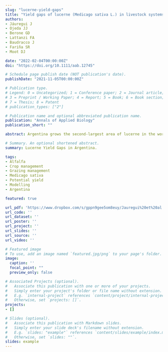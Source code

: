 ```yaml
---
slug: "lucerne-yield-gaps"
title: "Yield gaps of lucerne (Medicago sativa L.) in livestock systems of Argentina"
authors:
- Jáuregui J
- Ojeda JJ
- Berone GD
- Lattanzi FA
- Baudracco J
- Fariña SR
- Moot DJ

date: "2022-02-04T00:00:00Z"
doi: "https://doi.org/10.1111/aab.12745"

# Schedule page publish date (NOT publication's date).
publishDate: "2021-11-05T00:00:00Z"

# Publication type.
# Legend: 0 = Uncategorized; 1 = Conference paper; 2 = Journal article;
# 3 = Preprint / Working Paper; 4 = Report; 5 = Book; 6 = Book section;
# 7 = Thesis; 8 = Patent
# publication_types: ["2"]

# Publication name and optional abbreviated publication name.
publication: "Annals of Applied Biology"
publication_short: ""

abstract: Argentina grows the second-largest area of lucerne in the world. Despite its importance, a yield gap exists between potential and measured yields, but factors contributing to it are still unclear. This study aimed to identify management factors and research needs to reduce the lucerne yield gap to improve the livestock systems in this region. We used meteorological data coupled with lucerne crop modelling and measured yields from the National Lucerne Cultivar Evaluation Network (NLCEN) to quantify the lucerne yield gap in nine sites located within the Argentinian Pampas (between parallels 30–45°S and meridians 58–65°W) and three sites outside the Pampas. Specifically, we used the model developed by McCall & Bishop-Hurley (2003), adapted and calibrated for lucerne in Argentina by Berone et al. (2017) to estimate the potential yield (PY) for 12 locations (three irrigated and nine rainfed), and compared those results with measured yields from the NLCEN to calculate yield gaps. We found the average available photosynthetic active radiation (PAR) and temperatures were sufficient to achieve 21.5 ± 3.7 t dry matter (DM) ha−1 yr−1 under rainfed conditions (environments with mean annual rainfall from 400 to 1,200 mm). However, the average measured yield from the NLCEN was 16.8 ± 2.4 t DM ha−1 yr−1 (a 22% gap). Potential yields ranged between 10 and 25 t DM ha−1 yr−1 under rainfed conditions and between 25 and 39 t DM ha−1 yr−1 for irrigated crops. As latitude increased rainfed locations had lower yields, while irrigated locations had higher yields. Adding irrigation was predicted to increase yields to 35.4 ± 2.0 t DM ha−1 yr−1 (a 53% gap) in rainfed sites. For irrigated locations, the gap was smaller (27.3 ± 3.5 vs 32.4 ± 2.2 t DM ha−1 yr−1 for measured vs potential yield, respectively), and most likely linked to nutrient deficits. Also, current grazing management was estimated to achieve approximately 50% less grazing efficiency than optimal grazing management. Our results demonstrated that the livestock industry can potentially increase animal production under current environmental conditions. The four main adjustments to achieve this are increased use of irrigation, increased use of fertilisers, earlier commencement of grazing in spring and increased stocking rates. The costs of irrigation, fertilisers and grazing management are envisaged to be small compared with potential increases in incomes and thus profitability available to beef and dairy farmers using lucerne as a major feed source in Argentina.

# Summary. An optional shortened abstract.
summary: Lucerne Yield Gaps in Argentina.

tags:
- Alfalfa
- Crop management
- Grazing management
- Medicago sativa
- Potential yield
- Modelling
- Argentina

featured: true

url_pdf: 'https://www.dropbox.com/s/gppn9gee5om8euy/Jauregui%20et%20al.%2C%202022%20AAB.pdf?dl=0'
url_code: ''
url_dataset: ''
url_poster: ''
url_project: ''
url_slides: ''
url_source: ''
url_video: ''

# Featured image
# To use, add an image named `featured.jpg/png` to your page's folder. 
image:
  caption: ''
  focal_point: ""
  preview_only: false

# Associated Projects (optional).
#   Associate this publication with one or more of your projects.
#   Simply enter your project's folder or file name without extension.
#   E.g. `internal-project` references `content/project/internal-project/index.md`.
#   Otherwise, set `projects: []`.
projects:
- []

# Slides (optional).
#   Associate this publication with Markdown slides.
#   Simply enter your slide deck's filename without extension.
#   E.g. `slides: "example"` references `content/slides/example/index.md`.
#   Otherwise, set `slides: ""`.
slides: example
---
```

